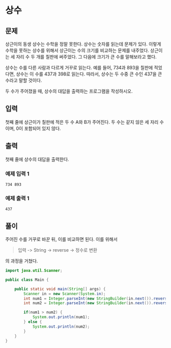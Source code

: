 # 상수

## 문제
상근이의 동생 상수는 수학을 정말 못한다. 상수는 숫자를 읽는데 문제가 있다. 이렇게 수학을 못하는 상수를 위해서 상근이는 수의 크기를 비교하는 문제를 내주었다. 상근이는 세 자리 수 두 개를 칠판에 써주었다. 그 다음에 크기가 큰 수를 말해보라고 했다.

상수는 수를 다른 사람과 다르게 거꾸로 읽는다. 예를 들어, 734과 893을 칠판에 적었다면, 상수는 이 수를 437과 398로 읽는다. 따라서, 상수는 두 수중 큰 수인 437을 큰 수라고 말할 것이다.

두 수가 주어졌을 때, 상수의 대답을 출력하는 프로그램을 작성하시오.

## 입력
첫째 줄에 상근이가 칠판에 적은 두 수 A와 B가 주어진다. 두 수는 같지 않은 세 자리 수이며, 0이 포함되어 있지 않다.

## 출력
첫째 줄에 상수의 대답을 출력한다.

### 예제 입력 1
```
734 893
```

### 예제 출력 1
```
437
```


## 풀이
주어진 수를 거꾸로 바꾼 뒤, 이를 비교하면 된다.
이를 위해서 
> 입력 -> String -> reverse -> 정수로 변환

의 과정을 거쳤다.

```java
import java.util.Scanner;

public class Main {

    public static void main(String[] args) {
        Scanner in = new Scanner(System.in);
        int num1 = Integer.parseInt(new StringBuilder(in.next()).reverse().toString());
        int num2 = Integer.parseInt(new StringBuilder(in.next()).reverse().toString());

        if(num1 > num2) {
            System.out.println(num1);
        } else {
            System.out.println(num2);
        }
    }
}
```